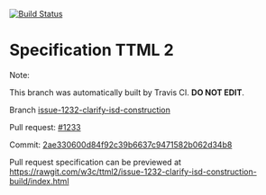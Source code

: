 [![Build Status](https://travis-ci.org/w3c/ttml2.svg?branch=issue-1232-clarify-isd-construction)](https://travis-ci.org/w3c/ttml2)


# Specification TTML 2


Note:


This branch was automatically built by Travis CI. <b>DO NOT EDIT</b>.


 Branch [issue-1232-clarify-isd-construction](https://github.com/w3c/ttml2/tree/issue-1232-clarify-isd-construction)


 Pull request: [#1233](https://github.com/w3c/ttml2/pull/1233)


 Commit: [2ae330600d84f92c39b6637c9471582b062d34b8](https://github.com/w3c/ttml2/commit/2ae330600d84f92c39b6637c9471582b062d34b8)

Pull request specification can be previewed at https://rawgit.com/w3c/ttml2/issue-1232-clarify-isd-construction-build/index.html



